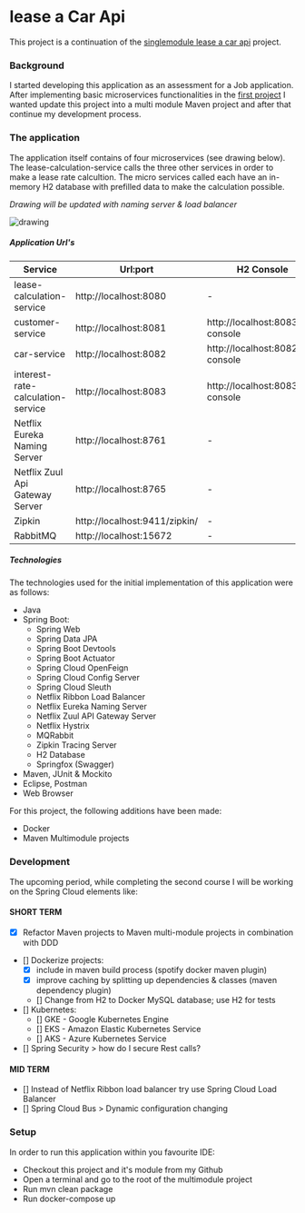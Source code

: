 # lease a Car Api

This project is a continuation of the [singlemodule lease a car api](https://github.com/hakktastic/lease-a-car-api/tree/main/singlemodule-lease-a-car-api) project. 

### Background
I started developing this application as an assessment for a Job application. 
After implementing basic microservices functionalities in the [first project](https://github.com/hakktastic/lease-a-car-api/tree/main/singlemodule-lease-a-car-api) 
I wanted update this project into a multi module Maven project and after that continue my development process.

### The application
The application itself contains of four microservices (see drawing below). The lease-calculation-service calls the three other services in order to make a lease rate calcultion. The micro services called each have an in-memory H2 database with prefilled data to make the calculation possible. 

*Drawing will be updated with naming server & load balancer*

![drawing](https://github.com/hakktastic/lease-a-car-api/blob/main/singlemodule-lease-a-car-api/Drawing.jpg) 

##### Application Url's

Service | Url:port | H2 Console | API Documentation
------------ | ------------- | -------------  | -------------
lease-calculation-service | http://localhost:8080 | - | http://localhost:8080/swagger-ui/#/lease-calculation-controller
customer-service | http://localhost:8081 | http://localhost:8083/h2-console | http://localhost:8081/swagger-ui/#/customer-controller
car-service | http://localhost:8082 | http://localhost:8082/h2-console | http://localhost:8082/swagger-ui/#/car-controller
interest-rate-calculation-service | http://localhost:8083 | http://localhost:8083/h2-console | http://localhost:8083/swagger-ui/#/interest-rate-controller
Netflix Eureka Naming Server | http://localhost:8761 | - | -
Netflix Zuul Api Gateway Server | http://localhost:8765 | - | -
Zipkin  | http://localhost:9411/zipkin/ | - | -
RabbitMQ | http://localhost:15672 | - | -

##### Technologies
The technologies used for the initial implementation of this application were as follows:

* Java
* Spring Boot:
  * Spring Web
  * Spring Data JPA
  * Spring Boot Devtools
  * Spring Boot Actuator
  * Spring Cloud OpenFeign
  * Spring Cloud Config Server
  * Spring Cloud Sleuth
  * Netflix Ribbon Load Balancer
  * Netflix Eureka Naming Server
  * Netflix Zuul API Gateway Server
  * Netflix Hystrix
  * MQRabbit
  * Zipkin Tracing Server
  * H2 Database
  * Springfox (Swagger)
* Maven, JUnit & Mockito
* Eclipse, Postman
* Web Browser

For this project, the following additions have been made:
* Docker
* Maven Multimodule projects

### Development
The upcoming period, while completing the second course I will be working on the Spring Cloud elements like: 

#### SHORT TERM
- [x] Refactor Maven projects to Maven multi-module projects in combination with DDD
- [] Dockerize projects:
	- [x] include in maven build process (spotify docker maven plugin)
	- [x] improve caching by splitting up dependencies & classes (maven dependency plugin)
	- [] Change from H2 to Docker MySQL database; use H2 for tests
- [] Kubernetes:
	- [] GKE - Google Kubernetes Engine
	- [] EKS - Amazon Elastic Kubernetes Service
	- [] AKS - Azure Kubernetes Service
- [] Spring Security > how do I secure Rest calls?

#### MID TERM
- [] Instead of Netflix Ribbon load balancer try use Spring Cloud Load Balancer
- [] Spring Cloud Bus > Dynamic configuration changing

### Setup
In order to run this application within you favourite IDE:

* Checkout this project and it's module from my Github
* Open a terminal and go to the root of the multimodule project
* Run mvn clean package
* Run docker-compose up 
